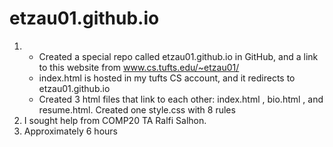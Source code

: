 # etzau01.github.io

1. - Created a special repo called etzau01.github.io in GitHub, and a link to this website from www.cs.tufts.edu/~etzau01/
   - index.html is hosted in my tufts CS account, and it redirects to etzau01.github.io
   - Created 3 html files that link to each other: index.html , bio.html , and resume.html. Created one style.css with 8 rules
2. I sought help from COMP20 TA Ralfi Salhon.
3. Approximately 6 hours
